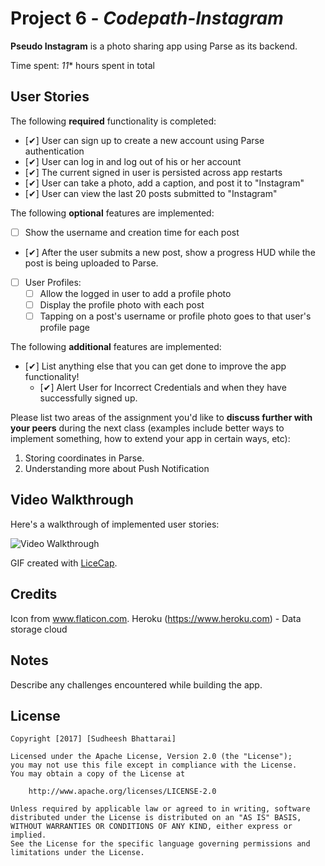 # Project 6 - *Codepath-Instagram*

**Pseudo Instagram** is a photo sharing app using Parse as its backend.

Time spent: *11** hours spent in total

## User Stories

The following **required** functionality is completed:

- [✔] User can sign up to create a new account using Parse authentication
- [✔] User can log in and log out of his or her account
- [✔] The current signed in user is persisted across app restarts
- [✔] User can take a photo, add a caption, and post it to "Instagram"
- [✔] User can view the last 20 posts submitted to "Instagram"

The following **optional** features are implemented:

- [ ] Show the username and creation time for each post
- [✔] After the user submits a new post, show a progress HUD while the post is being uploaded to Parse.
- [ ] User Profiles:
   - [ ] Allow the logged in user to add a profile photo
   - [ ] Display the profile photo with each post
   - [ ] Tapping on a post's username or profile photo goes to that user's profile page

The following **additional** features are implemented:

- [✔] List anything else that you can get done to improve the app functionality!
   - [✔] Alert User for Incorrect Credentials and when they have successfully signed up.

Please list two areas of the assignment you'd like to **discuss further with your peers** during the next class (examples include better ways to implement something, how to extend your app in certain ways, etc):

1. Storing coordinates in Parse.
2. Understanding more about Push Notification

## Video Walkthrough 

Here's a walkthrough of implemented user stories:

<img src='http://i.imgur.com/ZrEiVeL.gif' title='Video Walkthrough' width='' alt='Video Walkthrough' />

GIF created with [LiceCap](http://www.cockos.com/licecap/).

## Credits

Icon from www.flaticon.com.
Heroku (https://www.heroku.com) - Data storage cloud

## Notes

Describe any challenges encountered while building the app.

## License

    Copyright [2017] [Sudheesh Bhattarai]

    Licensed under the Apache License, Version 2.0 (the "License");
    you may not use this file except in compliance with the License.
    You may obtain a copy of the License at

        http://www.apache.org/licenses/LICENSE-2.0

    Unless required by applicable law or agreed to in writing, software
    distributed under the License is distributed on an "AS IS" BASIS,
    WITHOUT WARRANTIES OR CONDITIONS OF ANY KIND, either express or implied.
    See the License for the specific language governing permissions and
    limitations under the License.
